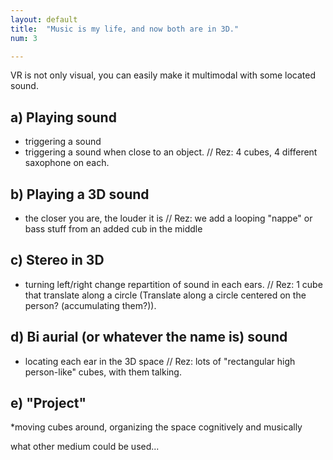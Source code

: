 ```yaml
---
layout: default
title:  "Music is my life, and now both are in 3D."
num: 3

---
```


VR is not only visual, you can easily make it multimodal with some located sound.

## a) Playing sound
* triggering a sound
* triggering a sound when close to an object.
// Rez: 4 cubes, 4 different saxophone on each.

## b) Playing a 3D sound
* the closer you are, the louder it is
// Rez: we add a looping "nappe" or bass stuff from an added cub in the middle

## c) Stereo in 3D
* turning left/right change repartition of sound in each ears.
// Rez: 1 cube that translate along a circle (Translate along a circle centered on the person? (accumulating them?)).

## d) Bi aurial (or whatever the name is) sound
* locating each ear in the 3D space
// Rez: lots of "rectangular high person-like" cubes, with them talking.

## e) "Project"
*moving cubes around, organizing the space cognitively and musically


what other medium could be used...
